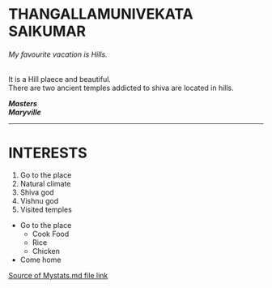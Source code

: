 # THANGALLAMUNIVEKATA SAIKUMAR  
###### My favourite vacation is Hills.


It is a Hill plaece and beautiful.<br> There are two ancient temples addicted to shiva are located in hills.


***Masters*** <br>
***Maryville***

*********************************
# INTERESTS

1. Go to the place
5. Natural climate
3. Shiva god
4. Vishnu god
2. Visited temples

* Go to the place
  * Cook Food
  * Rice
  * Chicken
* Come home






[Source of Mystats.md file link](https://github.com/sai9021/my2-thangallamunivenkata/blob/2cfda607d18c46a5f25e93c95c1d14a9d268f64f/My%20stats.md)